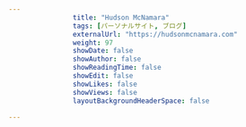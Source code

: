---
                title: "Hudson McNamara"
                tags: [パーソナルサイト, ブログ]
                externalUrl: "https://hudsonmcnamara.com"
                weight: 97
                showDate: false
                showAuthor: false
                showReadingTime: false
                showEdit: false
                showLikes: false
                showViews: false
                layoutBackgroundHeaderSpace: false
                ---

